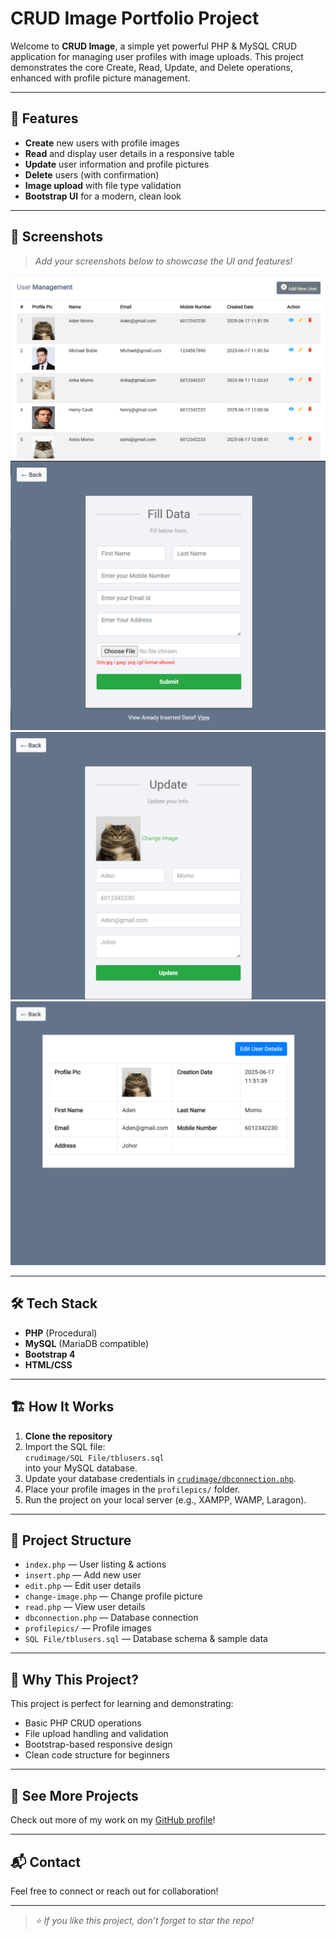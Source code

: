 # CRUD Image Portfolio Project

Welcome to **CRUD Image**, a simple yet powerful PHP & MySQL CRUD application for managing user profiles with image uploads. This project demonstrates the core Create, Read, Update, and Delete operations, enhanced with profile picture management.

---

## 🚀 Features

- **Create** new users with profile images  
- **Read** and display user details in a responsive table  
- **Update** user information and profile pictures  
- **Delete** users (with confirmation)  
- **Image upload** with file type validation  
- **Bootstrap UI** for a modern, clean look

---

## 📸 Screenshots

> _Add your screenshots below to showcase the UI and features!_

![User List](screenshots/user-list.png)
![Add User](screenshots/add-user.png)
![Edit User](screenshots/edit-user.png)
![Read User](screenshots/read-user.png)

---

## 🛠️ Tech Stack

- **PHP** (Procedural)
- **MySQL** (MariaDB compatible)
- **Bootstrap 4**
- **HTML/CSS**

---

## 🏗️ How It Works

1. **Clone the repository**
2. Import the SQL file:  
   `crudimage/SQL File/tblusers.sql`  
   into your MySQL database.
3. Update your database credentials in [`crudimage/dbconnection.php`](dbconnection.php).
4. Place your profile images in the `profilepics/` folder.
5. Run the project on your local server (e.g., XAMPP, WAMP, Laragon).

---

## 📂 Project Structure

- `index.php` — User listing & actions  
- `insert.php` — Add new user  
- `edit.php` — Edit user details  
- `change-image.php` — Change profile picture  
- `read.php` — View user details  
- `dbconnection.php` — Database connection  
- `profilepics/` — Profile images  
- `SQL File/tblusers.sql` — Database schema & sample data

---

## 🌟 Why This Project?

This project is perfect for learning and demonstrating:

- Basic PHP CRUD operations
- File upload handling and validation
- Bootstrap-based responsive design
- Clean code structure for beginners

---

## 🔗 See More Projects

Check out more of my work on my [GitHub profile](https://github.com/ammaribrahim95)!

---

## 📬 Contact

Feel free to connect or reach out for collaboration!

---

> _⭐️ If you like this project, don’t forget to star the repo!_